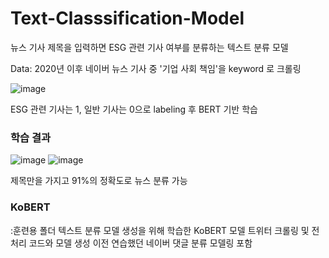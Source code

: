 # Text-Classsification-Model

뉴스 기사 제목을 입력하면 ESG 관련 기사 여부를 분류하는 텍스트 분류 모델


Data: 2020년 이후 네이버 뉴스 기사 중 '기업 사회 책임'을 keyword 로 크롤링

![image](https://user-images.githubusercontent.com/79688191/147721904-a5115b0d-b26a-474e-9c45-315f57fa3859.png)

ESG 관련 기사는 1, 일반 기사는 0으로 labeling 후 BERT 기반 학습

### 학습 결과
![image](https://user-images.githubusercontent.com/79688191/147721942-091deb48-339e-4b83-99c5-4e7eabe63beb.png)
![image](https://user-images.githubusercontent.com/79688191/147721975-cec450b3-e76c-4da7-9651-49c656660582.png)

제목만을 가지고 91%의 정확도로 뉴스 분류 가능



### KoBERT
:훈련용 폴더
텍스트 분류 모델 생성을 위해 학습한 KoBERT 모델
트위터 크롤링 및 전처리 코드와 모델 생성 이전 연습했던 네이버 댓글 분류 모델링 포함
